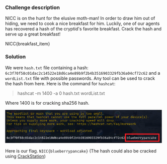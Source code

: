 ### Challenge description

NICC is on the hunt for the elusive moth-man! In order to draw him out of hiding, we need to cook a nice breakfast for him. Luckily, one of our agents has recovered a hash of the cryptid's favorite breakfast. Crack the hash and serve up a great breakfast!

NICC{breakfast_item}


### Solution


We were `hash.txt` file containing a hash: `6c3f70f58c01dac2c14522e18d6ca4e89b9f2b4b3516903329fb36a04cf72c62` and a `wordList.txt` file with possible passwords. Any tool can be used to crack the hash from here. Here is the command for `hashcat`:

> hashcat -m 1400 -a 0 hash.txt wordList.txt

Where 1400 is for cracking sha256 hash. 

![Flag](./flag.png)

Here is our flag. `NICC{blueberrypancake}` (The hash could also be cracked using [CrackStation](https://crackstation.net/))

